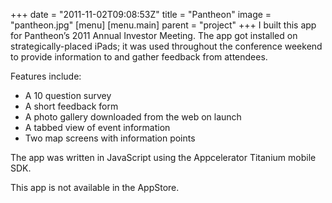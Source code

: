 +++
date = "2011-11-02T09:08:53Z"
title = "Pantheon"
image = "pantheon.jpg"
[menu]
  [menu.main]
    parent = "project"
+++
I built this app for Pantheon’s 2011 Annual Investor Meeting. The app got installed on strategically-placed iPads; it was used throughout the conference weekend to provide information to and gather feedback from attendees.

Features include:

- A 10 question survey
- A short feedback form
- A photo gallery downloaded from the web on launch
- A tabbed view of event information
- Two map screens with information points

The app was written in JavaScript using the Appcelerator Titanium mobile SDK.

This app is not available in the AppStore.
